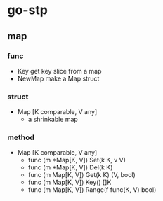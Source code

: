 # go-stp

## map

### func

- Key
    get key slice from a map
- NewMap
    make a Map struct

### struct

- Map [K comparable, V any]
    - a shrinkable map

### method

- Map [K comparable, V any]
    - func (m *Map[K, V]) Set(k K, v V)
    - func (m *Map[K, V]) Del(k K)
    - func (m Map[K, V]) Get(k K) (V, bool)
    - func (m Map[K, V]) Key() []K
    - func (m Map[K, V]) Range(f func(K, V) bool)
    